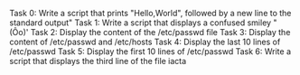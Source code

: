 Task 0: Write a script that prints "Hello,World", followed by a new line to the standard output"
Task 1: Write a script that displays a confused smiley "(Ôo)'
Task 2: Display the content of the /etc/passwd file
Task 3: Display the content of /etc/passwd and /etc/hosts
Task 4: Display the last 10 lines of /etc/passwd
Task 5: Display the first 10 lines of /etc/passwd
Task 6: Write a script that displays the third line of the file iacta
